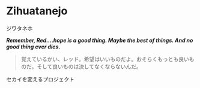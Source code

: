 # Zihuatanejo
ジワタネホ

___Remember, Red….hope is a good thing. Maybe the best of things. And no good thing ever dies. </br>___
> 覚えているかい、レッド。希望はいいものだよ。おそらくもっとも良いものだ。そして良いものは決してなくならないんだ。


セカイを変えるプロジェクト





